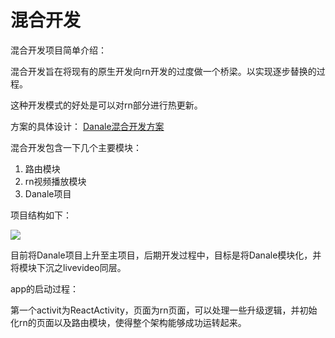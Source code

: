 # 混合开发

混合开发项目简单介绍：

混合开发旨在将现有的原生开发向rn开发的过度做一个桥梁。以实现逐步替换的过程。

这种开发模式的好处是可以对rn部分进行热更新。

方案的具体设计： [Danale混合开发方案](https://gitlab.dana-tech.com/app/App-Group-Doc/Project-Design-Doc/tree/master/Danale%E6%B7%B7%E5%90%88%E5%BC%80%E5%8F%91%E6%96%B9%E6%A1%88)

混合开发包含一下几个主要模块：

1. 路由模块
2. rn视频播放模块
3. Danale项目

项目结构如下：

![](/home/danale/Danale/doc/微信图片_20190906111824.jpg)



目前将Danale项目上升至主项目，后期开发过程中，目标是将Danale模块化，并将模块下沉之livevideo同层。



app的启动过程：

第一个activit为ReactActivity，页面为rn页面，可以处理一些升级逻辑，并初始化rn的页面以及路由模块，使得整个架构能够成功运转起来。